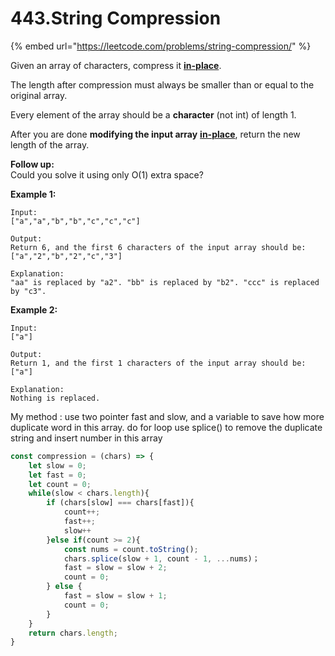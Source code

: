 # 443.String Compression

{% embed url="https://leetcode.com/problems/string-compression/" %}



Given an array of characters, compress it [**in-place**](https://en.wikipedia.org/wiki/In-place_algorithm).

The length after compression must always be smaller than or equal to the original array.

Every element of the array should be a **character** \(not int\) of length 1.

After you are done **modifying the input array** [**in-place**](https://en.wikipedia.org/wiki/In-place_algorithm), return the new length of the array. 

**Follow up:**  
Could you solve it using only O\(1\) extra space? 

**Example 1:**

```text
Input:
["a","a","b","b","c","c","c"]

Output:
Return 6, and the first 6 characters of the input array should be: ["a","2","b","2","c","3"]

Explanation:
"aa" is replaced by "a2". "bb" is replaced by "b2". "ccc" is replaced by "c3".
```

**Example 2:**

```text
Input:
["a"]

Output:
Return 1, and the first 1 characters of the input array should be: ["a"]

Explanation:
Nothing is replaced.
```

My method : use two pointer fast and slow, and a variable to save how more duplicate word in this array. do for loop use splice\(\) to remove the duplicate string and   insert number in this array

```javascript
const compression = (chars) => {
    let slow = 0;
    let fast = 0;
    let count = 0;
    while(slow < chars.length){
        if (chars[slow] === chars[fast]){
            count++;
            fast++;
            slow++
        }else if(count >= 2){
            const nums = count.toString();
            chars.splice(slow + 1, count - 1, ...nums)；
            fast = slow = slow + 2;
            count = 0;
        } else {
            fast = slow = slow + 1;
            count = 0;
        }
    } 
    return chars.length;
}
```

 

